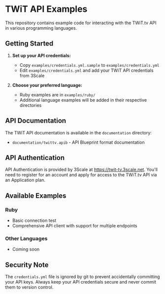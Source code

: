 # TWiT API Examples

This repository contains example code for interacting with the TWiT.tv API in various programming languages.

## Getting Started

1. **Set up your API credentials:**
   - Copy `examples/credentials.yml.sample` to `examples/credentials.yml`
   - Edit `examples/credentials.yml` and add your TWiT API credentials from 3Scale

2. **Choose your preferred language:**
   - Ruby examples are in `examples/ruby/`
   - Additional language examples will be added in their respective directories

## API Documentation

The TWiT API documentation is available in the `documentation` directory:
- `documentation/twittv.apib` - API Blueprint format documentation

## API Authentication

API Authentication is provided by 3Scale at https://twit-tv.3scale.net. You'll need to register for an account and apply for access to the TWiT.tv API via an Application plan.

## Available Examples

### Ruby
- Basic connection test
- Comprehensive API client with support for multiple endpoints

### Other Languages
- Coming soon

## Security Note

The `credentials.yml` file is ignored by git to prevent accidentally committing your API keys. Always keep your API credentials secure and never commit them to version control.
